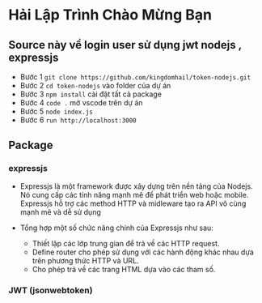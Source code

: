 # Hải Lập Trình Chào Mừng Bạn

## Source này về login user sử dụng jwt nodejs , expressjs
- Bước 1 `git clone https://github.com/kingdomhail/token-nodejs.git`
- Bước 2 `cd token-nodejs` vào folder của dự án
- Bước 3 `npm install` cài đặt tất cả package
- Bước 4 `code .` mở vscode trên dự án
- Bước 5 `node index.js`
- Bước 6 `run http://localhost:3000`

## Package 

### expressjs
- Expressjs là một framework được xây dựng trên nền tảng của Nodejs. Nó cung cấp các tính năng mạnh mẽ để phát triển web hoặc mobile. Expressjs hỗ trợ các method HTTP và midleware tạo ra API vô cùng mạnh mẽ và dễ sử dụng
- Tổng hợp một số chức năng chính của Expressjs như sau:
    
    - Thiết lập các lớp trung gian để trả về các HTTP request.
    - Define router cho phép sử dụng với các hành động khác nhau dựa trên phương thức HTTP và URL.
    - Cho phép trả về các trang HTML dựa vào các tham số.
    
### JWT (jsonwebtoken)

